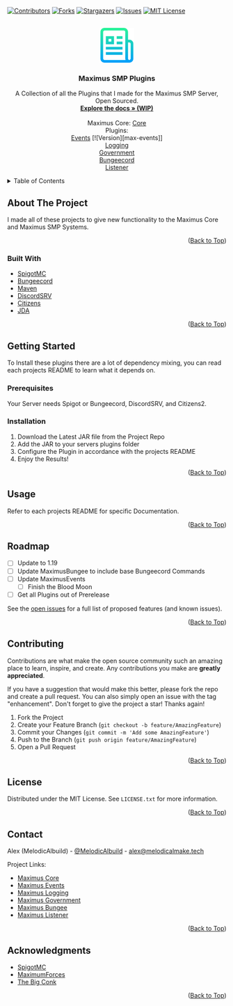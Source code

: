 <div id="top"></div>

<!-- PROJECT SHIELDS -->
<!--
*** I'm using markdown "reference style" links for readability.
*** Reference links are enclosed in brackets [ ] instead of parentheses ( ).
*** See the bottom of this document for the declaration of the reference variables
*** for contributors-url, forks-url, etc. This is an optional, concise syntax you may use.
*** https://www.markdownguide.org/basic-syntax/#reference-style-links
-->
[![Contributors][contributors-shield]][contributors-url]
[![Forks][forks-shield]][forks-url]
[![Stargazers][stars-shield]][stars-url]
[![Issues][issues-shield]][issues-url]
[![MIT License][license-shield]][license-url]



<!-- PROJECT LOGO -->
<br />
<div align="center">
  <a href="https://github.com/MelodicAlbuild/MaximusHub">
    <img src="images/logo.png" alt="Logo" width="80" height="80">
  </a>

<h3 align="center">Maximus SMP Plugins</h3>

  <p align="center">
    A Collection of all the Plugins that I made for the Maximus SMP Server, Open Sourced.
    <br />
    <a href="https://github.com/MelodicAlbuild/MaximusHub/wiki"><strong>Explore the docs » (WIP)</strong></a>
    <br /><br />
    Maximus Core:
    <a href="https://github.com/MelodicAlbuild/MaximusCore">Core</a>
    <br />
    Plugins: 
    <br />
    <a href="https://github.com/MelodicAlbuild/MaximusEvents">Events</a>
    [![Version][max-events]]
    <br />
    <a href="https://github.com/MelodicAlbuild/MaximusLogging">Logging</a>
    <br />
    <a href="https://github.com/MelodicAlbuild/MaximusGovernment">Government</a>
    <br />
    <a href="https://github.com/MelodicAlbuild/MaximusBungee">Bungeecord</a>
    <br />
    <a href="https://github.com/MelodicAlbuild/MaximusListener">Listener</a>
  </p>
</div>



<!-- TABLE OF CONTENTS -->
<details>
  <summary>Table of Contents</summary>
  <ol>
    <li>
      <a href="#about-the-project">About The Project</a>
      <ul>
        <li><a href="#built-with">Built With</a></li>
      </ul>
    </li>
    <li>
      <a href="#getting-started">Getting Started</a>
      <ul>
        <li><a href="#prerequisites">Prerequisites</a></li>
        <li><a href="#installation">Installation</a></li>
      </ul>
    </li>
    <li><a href="#usage">Usage</a></li>
    <li><a href="#roadmap">Roadmap</a></li>
    <li><a href="#contributing">Contributing</a></li>
    <li><a href="#license">License</a></li>
    <li><a href="#contact">Contact</a></li>
    <li><a href="#acknowledgments">Acknowledgments</a></li>
  </ol>
</details>



<!-- ABOUT THE PROJECT -->
## About The Project

I made all of these projects to give new functionality to the Maximus Core and Maximus SMP Systems.

<p align="right">(<a href="#top">Back to Top</a>)</p>



### Built With

* [SpigotMC](https://www.spigotmc.org/)
* [Bungeecord](https://www.spigotmc.org/wiki/bungeecord/)
* [Maven](https://maven.apache.org/)
* [DiscordSRV](https://github.com/DiscordSRV/DiscordSRV)
* [Citizens](https://github.com/CitizensDev/Citizens2)
* [JDA](https://github.com/DV8FromTheWorld/JDA)

<p align="right">(<a href="#top">Back to Top</a>)</p>



<!-- GETTING STARTED -->
## Getting Started

To Install these plugins there are a lot of dependency mixing, you can read each projects README to learn what it depends on.

### Prerequisites

Your Server needs Spigot or Bungeecord, DiscordSRV, and Citizens2.

### Installation

1. Download the Latest JAR file from the Project Repo
2. Add the JAR to your servers plugins folder
3. Configure the Plugin in accordance with the projects README
4. Enjoy the Results!

<p align="right">(<a href="#top">Back to Top</a>)</p>



<!-- USAGE EXAMPLES -->
## Usage

Refer to each projects README for specific Documentation.

<!-- _For more examples, please refer to the [Documentation](https://example.com)_ -->

<p align="right">(<a href="#top">Back to Top</a>)</p>



<!-- ROADMAP -->
## Roadmap

- [ ] Update to 1.19
- [ ] Update MaximusBungee to include base Bungeecord Commands
- [ ] Update MaximusEvents
    - [ ] Finish the Blood Moon
- [ ] Get all Plugins out of Prerelease

See the [open issues](https://github.com/MelodicAlbuild/MaximusHub/issues) for a full list of proposed features (and known issues).

<p align="right">(<a href="#top">Back to Top</a>)</p>



<!-- CONTRIBUTING -->
## Contributing

Contributions are what make the open source community such an amazing place to learn, inspire, and create. Any contributions you make are **greatly appreciated**.

If you have a suggestion that would make this better, please fork the repo and create a pull request. You can also simply open an issue with the tag "enhancement".
Don't forget to give the project a star! Thanks again!

1. Fork the Project
2. Create your Feature Branch (`git checkout -b feature/AmazingFeature`)
3. Commit your Changes (`git commit -m 'Add some AmazingFeature'`)
4. Push to the Branch (`git push origin feature/AmazingFeature`)
5. Open a Pull Request

<p align="right">(<a href="#top">Back to Top</a>)</p>



<!-- LICENSE -->
## License

Distributed under the MIT License. See `LICENSE.txt` for more information.

<p align="right">(<a href="#top">Back to Top</a>)</p>



<!-- CONTACT -->
## Contact

Alex (MelodicAlbuild) - [@MelodicAlbuild](https://twitter.com/melodicalbuild) - alex@melodicalmake.tech

Project Links: 

 - [Maximus Core](https://github.com/MelodicAlbuild/MaximusCore)
 - [Maximus Events](https://github.com/MelodicAlbuild/MaximusEvents)
 - [Maximus Logging](https://github.com/MelodicAlbuild/MaximusLogging)
 - [Maximus Government](https://github.com/MelodicAlbuild/MaximusGovernment)
 - [Maximus Bungee](https://github.com/MelodicAlbuild/MaximusBungee)
 - [Maximus Listener](https://github.com/MelodicAlbuild/MaximusListener)

<p align="right">(<a href="#top">Back to Top</a>)</p>



<!-- ACKNOWLEDGMENTS -->
## Acknowledgments

* [SpigotMC](https://www.spigotmc.org/)
* [MaximumForces]()
* [The Big Conk]()

<p align="right">(<a href="#top">Back to Top</a>)</p>



<!-- MARKDOWN LINKS & IMAGES -->
<!-- https://www.markdownguide.org/basic-syntax/#reference-style-links -->
[contributors-shield]: https://img.shields.io/github/contributors/MelodicAlbuild/MaximusHub.svg?style=for-the-badge
[contributors-url]: https://github.com/MelodicAlbuild/MaximusHub/graphs/contributors
[forks-shield]: https://img.shields.io/github/forks/MelodicAlbuild/MaximusHub.svg?style=for-the-badge
[forks-url]: https://github.com/MelodicAlbuild/MaximusHub/network/members
[stars-shield]: https://img.shields.io/github/stars/MelodicAlbuild/MaximusHub.svg?style=for-the-badge
[stars-url]: https://github.com/MelodicAlbuild/MaximusHub/stargazers
[issues-shield]: https://img.shields.io/github/issues/MelodicAlbuild/MaximusHub.svg?style=for-the-badge
[issues-url]: https://github.com/MelodicAlbuild/MaximusHub/issues
[license-shield]: https://img.shields.io/github/license/MelodicAlbuild/MaximusHub.svg?style=for-the-badge
[license-url]: https://github.com/MelodicAlbuild/MaximusHub/blob/master/LICENSE
[max-discord]: https://img.shields.io/github/v/release/MelodicAlbuild/MaximusDiscord?style=for-the-badge
[max-core]: https://img.shields.io/github/v/release/MelodicAlbuild/MaximusCore?style=for-the-badge
[max-bungee]: https://img.shields.io/github/v/release/MelodicAlbuild/MaximusBungee?style=for-the-badge
[max-listener]: https://img.shields.io/github/v/release/MelodicAlbuild/MaximusListener?style=for-the-badge
[max-events]: https://img.shields.io/github/v/release/MelodicAlbuild/MaximusEvents?style=for-the-badge
[max-gov]: https://img.shields.io/github/v/release/MelodicAlbuild/MaximusGovernment?style=for-the-badge
[max-logging]: https://img.shields.io/github/v/release/MelodicAlbuild/MaximusLogging?style=for-the-badge